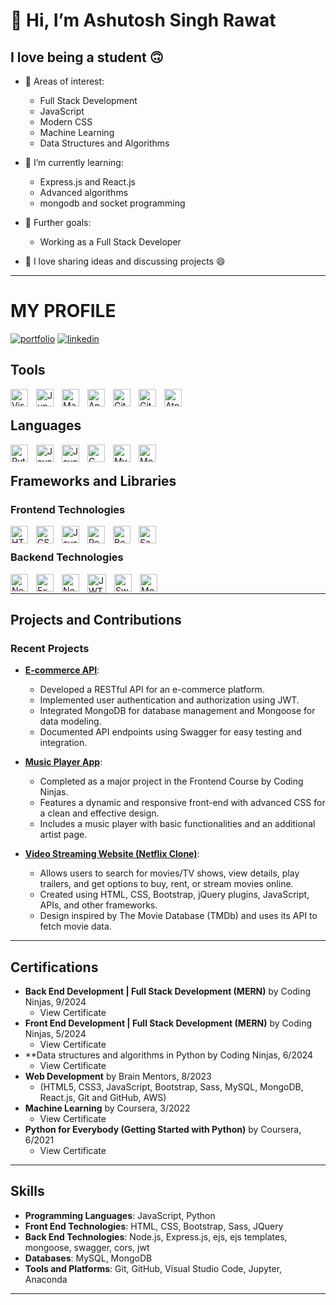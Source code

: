 # 👋 Hi, I’m Ashutosh Singh Rawat

## I love being a student  :upside_down_face:

- 👀 Areas of interest:
  - Full Stack Development
  - JavaScript
  - Modern CSS
  - Machine Learning
  - Data Structures and Algorithms

- 🌱 I’m currently learning:
  - Express.js and React.js
  - Advanced algorithms
  - mongodb and socket programming

- 🎈 Further goals:
  - Working as a Full Stack Developer

- 💞️ I love sharing ideas and discussing projects 😄

---

# MY PROFILE
[![portfolio](https://img.shields.io/badge/my_portfolio-000?style=for-the-badge&logo=ko-fi&logoColor=white)][code-profile]
[![linkedin](https://img.shields.io/badge/linkedin-0A66C2?style=for-the-badge&logo=linkedin&logoColor=white)][linkedin]

## Tools
<img align="left" alt="Visual Studio Code" width="28px" src="https://cdn.jsdelivr.net/gh/devicons/devicon/icons/vscode/vscode-original.svg" style="padding-right:10px;" />
<img align="left" alt="Jupyter" width="28px" src="https://cdn.jsdelivr.net/gh/devicons/devicon/icons/jupyter/jupyter-original.svg" style="padding-right:10px;" />
<img align="left" alt="Matlab" width="28px" src="https://cdn.jsdelivr.net/gh/devicons/devicon/icons/matlab/matlab-original.svg" style="padding-right:10px;" />
<img align="left" alt="Anaconda" width="28px" src="https://cdn.jsdelivr.net/gh/devicons/devicon/icons/anaconda/anaconda-original.svg" style="padding-right:10px;" />
<img align="left" alt="GitHub" width="28px" src="https://user-images.githubusercontent.com/3369400/139447912-e0f43f33-6d9f-45f8-be46-2df5bbc91289.png" style="padding-right:10px;" />
<img align="left" alt="Git" width="28px" src="https://cdn.jsdelivr.net/gh/devicons/devicon/icons/git/git-original.svg" style="padding-right:10px;" />
<img align="left" alt="Atom" width="28px" src="https://cdn.jsdelivr.net/gh/devicons/devicon/icons/atom/atom-original.svg" style="padding-right:10px;" />
<br>

## Languages
[<img align="left" alt="Python" width="28px" src="https://cdn.jsdelivr.net/gh/devicons/devicon/icons/python/python-original.svg" style="padding-right:10px;" />][python-project]
[<img align="left" alt="JavaScript" width="28px" src="https://cdn.jsdelivr.net/gh/devicons/devicon/icons/javascript/javascript-original.svg" style="padding-right:10px;" />][javascript-project]
[<img align="left" alt="Java" width="28px" src="https://cdn.jsdelivr.net/gh/devicons/devicon/icons/java/java-original.svg" style="padding-right:10px;" />][machine-learning]
[<img align="left" alt="C" width="28px" src="https://cdn.jsdelivr.net/gh/devicons/devicon/icons/c/c-original.svg" style="padding-right:10px;" />][machine-learning]
[<img align="left" alt="MySQL" width="28px" src="https://cdn.jsdelivr.net/gh/devicons/devicon/icons/mysql/mysql-original.svg" style="padding-right:10px;" />][machine-learning]
[<img align="left" alt="MongoDB" width="28px" src="https://cdn.jsdelivr.net/gh/devicons/devicon/icons/mongodb/mongodb-original.svg" style="padding-right:10px;" />][ecom-api]
<br>

## Frameworks and Libraries

### Frontend Technologies
[<img align="left" alt="HTML" width="28px" src="https://cdn.jsdelivr.net/gh/devicons/devicon/icons/html5/html5-original.svg" style="padding-right:10px;" />][cdnj-frontend]
[<img align="left" alt="CSS" width="28px" src="https://cdn.jsdelivr.net/gh/devicons/devicon/icons/css3/css3-original.svg" style="padding-right:10px;" />][cdnj-frontend]
[<img align="left" alt="JavaScript" width="28px" src="https://cdn.jsdelivr.net/gh/devicons/devicon/icons/javascript/javascript-original.svg" style="padding-right:10px;" />][javascript-project]
[<img align="left" alt="React" width="28px" src="https://cdn.jsdelivr.net/gh/devicons/devicon/icons/react/react-original.svg" style="padding-right:10px;" />][ecom-api]
[<img align="left" alt="Bootstrap" width="28px" src="https://cdn.jsdelivr.net/gh/devicons/devicon/icons/bootstrap/bootstrap-original.svg" style="padding-right:10px;" />][cdnj-frontend]
[<img align="left" alt="Sass" width="28px" src="https://cdn.jsdelivr.net/gh/devicons/devicon/icons/sass/sass-original.svg" style="padding-right:10px;" />][cdnj-frontend]
<br>

### Backend Technologies
[<img align="left" alt="Node.js" width="28px" src="https://cdn.jsdelivr.net/gh/devicons/devicon/icons/nodejs/nodejs-original.svg" style="padding-right:10px;" />][ecom-api]
[<img align="left" alt="Express.js" width="28px" src="https://cdn.jsdelivr.net/gh/devicons/devicon/icons/express/express-original.svg" style="padding-right:10px;" />][ecom-api]
[<img align="left" alt="Next.js" width="28px" src="https://cdn.jsdelivr.net/gh/devicons/devicon/icons/nextjs/nextjs-original.svg" style="padding-right:10px;" />][ecom-api]
[<img align="left" alt="JWT" width="30px" src="https://jwt.io/img/icon.svg" style="padding-right:10px;" />][ecom-api]
[<img align="left" alt="Swagger" width="28px" src="https://cdn.jsdelivr.net/gh/devicons/devicon/icons/swagger/swagger-original.svg" style="padding-right:10px;" />][ecom-api]
[<img align="left" alt="Mongoose" width="28px" src="https://cdn.jsdelivr.net/gh/devicons/devicon/icons/mongoose/mongoose-original.svg" style="padding-right:10px;" />][ecom-api]
<br>

---

## Projects and Contributions

### Recent Projects

- **[E-commerce API][ecom-api]**:
  - Developed a RESTful API for an e-commerce platform.
  - Implemented user authentication and authorization using JWT.
  - Integrated MongoDB for database management and Mongoose for data modeling.
  - Documented API endpoints using Swagger for easy testing and integration.

- **[Music Player App][music-player-app]**: 
  - Completed as a major project in the Frontend Course by Coding Ninjas.
  - Features a dynamic and responsive front-end with advanced CSS for a clean and effective design.
  - Includes a music player with basic functionalities and an additional artist page.

- **[Video Streaming Website (Netflix Clone)][netflix-clone]**: 
  - Allows users to search for movies/TV shows, view details, play trailers, and get options to buy, rent, or stream movies online.
  - Created using HTML, CSS, Bootstrap, jQuery plugins, JavaScript, APIs, and other frameworks.
  - Design inspired by The Movie Database (TMDb) and uses its API to fetch movie data.


---

## Certifications
- **Back End Development | Full Stack Development (MERN)** by Coding Ninjas, 9/2024
  - View Certificate 
- **Front End Development | Full Stack Development (MERN)** by Coding Ninjas, 5/2024
  - View Certificate 
- **Data structures and algorithms in Python by Coding Ninjas, 6/2024
  - View Certificate 
- **Web Development** by Brain Mentors, 8/2023
  - (HTML5, CSS3, JavaScript, Bootstrap, Sass, MySQL, MongoDB, React.js, Git and GitHub, AWS)
- **Machine Learning** by Coursera, 3/2022
  - View Certificate 
- **Python for Everybody (Getting Started with Python)** by Coursera, 6/2021
  - View Certificate 

---

## Skills
- **Programming Languages**: JavaScript, Python
- **Front End Technologies**: HTML, CSS, Bootstrap, Sass, JQuery
- **Back End Technologies**: Node.js, Express.js, ejs, ejs templates, mongoose, swagger, cors, jwt
- **Databases**: MySQL, MongoDB
- **Tools and Platforms**: Git, GitHub, Visual Studio Code, Jupyter, Anaconda

---
<!--- projects --->
[python-project]: <https://www.render.com>
[javascript-project]: <https://www.render.com>
[ecom-api]: <https://www.render.com>
[music-player-app]: <https://www.render.com>
[netflix-clone]: <https://www.render.com>
<!--- certifications --->
[cdnj-frontend]: <https://certificate.codingninjas.com/view/b5072cca2a3615be>
[cdnj-backend]: <https://certificate.codingninjas.com/view/6211beff088fe660>
[cdnj-dsa]: <https://certificate.codingninjas.com/view/5a2716a26217757d>
[coursera-ml]: <https://www.coursera.org/account/accomplishments/certificate/LTYBUCXJKBNT>
[coursera-python]: <https://www.coursera.org/account/accomplishments/certificate/SK3KWPVT3Q8M>
<!--- profiles --->
[github]: <https://github.com/Ashutosh-Rawat/Ashutosh-Rawat/tree/main/datastructures-algorithms/Algorithms_C/>
[machine-learning]: <https://coursera.org/share/19f029944e10b37c18e4875e98ec17d6>
[linkedin]: <https://www.linkedin.com/in/aashu-rawat>
[code-profile]: <https://www.naukri.com/code360/profile/7bb9c584-6ff4-436a-a509-6cab8abd7d6b>
[resume]: <>
<!---
Ashutosh-Rawat/Ashutosh-Rawat is a ✨ special ✨ repository because its `README.md` (this file) appears on your GitHub profile.
You can click the Preview link to take a look at your changes.
--->
